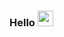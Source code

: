 ### Hello <img align="" src="https://media.giphy.com/media/hvRJCLFzcasrR4ia7z/giphy.gif" width="25px">
